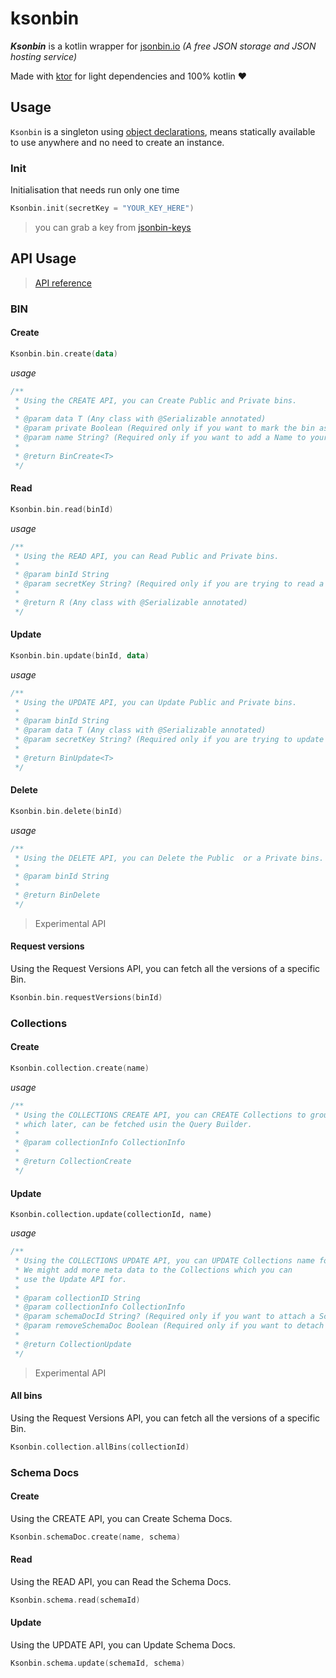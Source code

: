 # ksonbin
***Ksonbin*** is a kotlin wrapper for [jsonbin.io](https://jsonbin.io) *(A free JSON storage and JSON hosting service)*

Made with [ktor](https://ktor.io/) for light dependencies and 100% kotlin :heart:

## Usage

`Ksonbin` is a singleton using [object declarations](https://kotlinlang.org/docs/reference/object-declarations.html#object-declarations), means statically available to use anywhere and no need to create an instance.

###  Init

Initialisation that needs run only one time 

```kotlin
Ksonbin.init(secretKey = "YOUR_KEY_HERE")
```

> you can grab a key from [jsonbin-keys](https://jsonbin.io/api-keys)

## API Usage

> [API reference](https://jsonbin.io/api-reference) 

### BIN
#### Create

```kotlin
Ksonbin.bin.create(data)
```

*usage*

```kotlin
/**
 * Using the CREATE API, you can Create Public and Private bins.
 *
 * @param data T (Any class with @Serializable annotated)
 * @param private Boolean (Required only if you want to mark the bin as Public)
 * @param name String? (Required only if you want to add a Name to your Bin)
 *
 * @return BinCreate<T>
 */
```



#### Read

```kotlin
Ksonbin.bin.read(binId)
```

*usage*

```kotlin
/**
 * Using the READ API, you can Read Public and Private bins.
 *
 * @param binId String
 * @param secretKey String? (Required only if you are trying to read a private record)
 *
 * @return R (Any class with @Serializable annotated)
 */
```



#### Update

```kotlin
Ksonbin.bin.update(binId, data)
```

*usage*

```kotlin
/**
 * Using the UPDATE API, you can Update Public and Private bins.
 *
 * @param binId String
 * @param data T (Any class with @Serializable annotated)
 * @param secretKey String? (Required only if you are trying to update a private record)
 * 
 * @return BinUpdate<T>
 */
```



#### Delete

```kotlin
Ksonbin.bin.delete(binId)
```

*usage*

```kotlin
/**
 * Using the DELETE API, you can Delete the Public  or a Private bins.
 *
 * @param binId String
 * 
 * @return BinDelete
 */
```



> Experimental API

#### Request versions

Using the Request Versions API, you can fetch all the versions of a specific Bin.

```kotlin
Ksonbin.bin.requestVersions(binId)
```



### Collections

#### Create

```kotlin
Ksonbin.collection.create(name)
```

*usage*

```kotlin
/**
 * Using the COLLECTIONS CREATE API, you can CREATE Collections to group the records
 * which later, can be fetched usin the Query Builder.
 *
 * @param collectionInfo CollectionInfo
 *
 * @return CollectionCreate
 */
```



#### Update

```
Ksonbin.collection.update(collectionId, name)
```

*usage*

```kotlin
/**
 * Using the COLLECTIONS UPDATE API, you can UPDATE Collections name for now.
 * We might add more meta data to the Collections which you can
 * use the Update API for.
 *
 * @param collectionID String
 * @param collectionInfo CollectionInfo
 * @param schemaDocId String? (Required only if you want to attach a Schema Doc to the Collection)
 * @param removeSchemaDoc Boolean (Required only if you want to detach a Schema Doc from the Collection)
 *
 * @return CollectionUpdate
 */
```



> Experimental API

#### All bins

Using the Request Versions API, you can fetch all the versions of a specific Bin.

```kotlin
Ksonbin.collection.allBins(collectionId)
```



### Schema Docs

#### Create

Using the CREATE API, you can Create Schema Docs.

```kotlin
Ksonbin.schemaDoc.create(name, schema)
```

#### Read

Using the READ API, you can Read the Schema Docs.

```kotlin
Ksonbin.schema.read(schemaId)
```

#### Update

Using the UPDATE API, you can Update Schema Docs.

```kotlin
Ksonbin.schema.update(schemaId, schema)
```